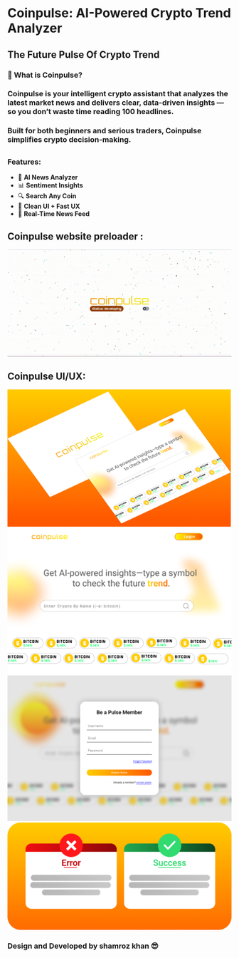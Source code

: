 # Coinpulse: AI-Powered Crypto Trend Analyzer

## The Future Pulse Of Crypto Trend

### 🔷 What is Coinpulse?

### Coinpulse is your intelligent crypto **assistant** that analyzes the latest market news and delivers clear, data-driven insights — so you don’t waste time reading 100 headlines.

### Built for both beginners and serious traders, Coinpulse simplifies crypto decision-making. 

##

###  Features:
- 🧠 **AI News Analyzer**
- 📊 **Sentiment Insights**
- 🔍 **Search Any Coin**
- 🧩 **Clean UI + Fast UX**
- 📰 **Real-Time News Feed**

## Coinpulse website preloader :
![coinpulse welcome page](/frontend/public/coinpulse-banner.gif)


## Coinpulse UI/UX:
![coinpulse ui](./frontend/public/thumbnail-coinpule.png)
![coinpulse ui](./frontend/public/coinpulse-landing-page.png)
![coinpulse ui](./frontend/public/coinpulse-signup.png)
![coinpulse ui](./frontend/public/up-rest-modal.png)

### Design and Developed by shamroz khan 😎